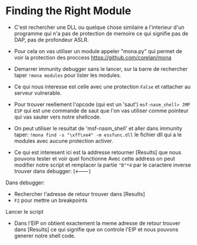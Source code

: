 # Finding the Right Module

- C'est rechercher une DLL ou quelque chose similaire a l'interieur d'un programme qui n'a pas de protection de memoire ce qui signifie pas de DAP, pas de profondeur ASLR.

- Pour cela on vas utiliser un module appeler "mona.py" qui permet de voir la protection des proccess
https://github.com/corelan/mona

- Demarrer immunity debugger sans le lancer, sur la barre de rechercher taper `!mona modules` pour lister les modules. 

- Ce qui nous interesse est celle avec une protection `False` et rattacher au serveur vulnerable.

- Pour trouver reellement l'opcode (qui est un 'saut')
`msf-nasm_shell> JMP ESP` qui est une commande de saut que l'on vas utiliser comme pointeur qui vas sauter vers notre shellcode. 

- On peut utiliser le resultat de 'msf-nasm_shell' et aller dans immunity taper: `!mona find -s "\xff\xe4" -m essfunc.dll` le fichier dll qui a le modules avec aucune protection activer.

- Ce qui est interesent ici est la addresse retourner [Results] que nous pouvons tester et voir quel fonctionne
Avec cette address on peut modifier notre script et remplacer la partie `"B"*4` par le caractere inverse trouver dans debugger: (<---)

Dans debugger:
- Rechercher l'adresse de retour trouver dans [Results]
- `F2` pour mettre un breakpoints

Lancer le script

- Dans l'EIP on obtient exactement la meme adresse de retour trouver dans [Results] ce qui signifie que on controle l'EIP et nous pouvons generer notre shell code.